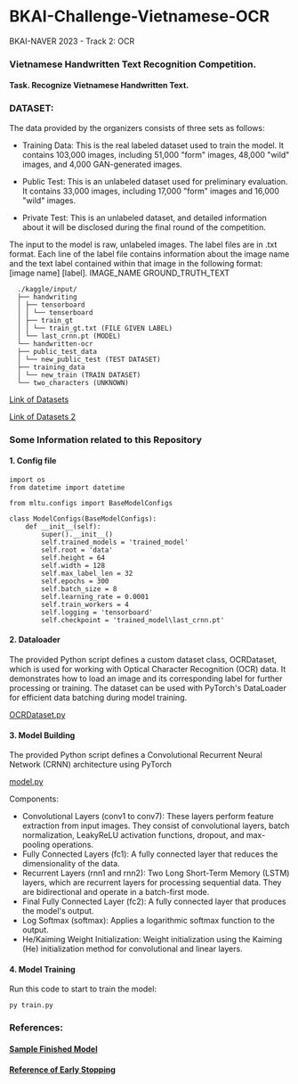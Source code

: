 # BKAI-Challenge-Vietnamese-OCR
BKAI-NAVER 2023 - Track 2: OCR

### Vietnamese Handwritten Text Recognition Competition.
#### Task. Recognize Vietnamese Handwritten Text.

### DATASET: 
The data provided by the organizers consists of three sets as follows:

- Training Data: This is the real labeled dataset used to train the model. It contains 103,000 images, including 51,000 "form" images, 48,000 "wild" images, and 4,000 GAN-generated images.

- Public Test: This is an unlabeled dataset used for preliminary evaluation. It contains 33,000 images, including 17,000 "form" images and 16,000 "wild" images.

- Private Test: This is an unlabeled dataset, and detailed information about it will be disclosed during the final round of the competition.

The input to the model is raw, unlabeled images. The label files are in .txt format. Each line of the label file contains information about the image name and the text label contained within that image in the following format: [image name] [label].
                    IMAGE_NAME   GROUND_TRUTH_TEXT 
                  
      ./kaggle/input/
      ├── handwriting
      │ ├── tensorboard
      │ │ └── tenserboard
      │ ├── train_gt
      │ │ └── train_gt.txt (FILE GIVEN LABEL)
      │ └── last_crnn.pt (MODEL)
      └── handwritten-ocr
      ├── public_test_data
      │ └── new_public_test (TEST DATASET)
      ├── training_data
      │ └── new_train (TRAIN DATASET)
      └── two_characters (UNKNOWN)

[Link of Datasets](https://www.kaggle.com/datasets/phmnhnguyt/handwriting/)

[Link of Datasets 2](https://www.kaggle.com/datasets/ldmkstn/handwritten-ocr/)

### Some Information related to this Repository 
#### 1. Config file
```
import os
from datetime import datetime

from mltu.configs import BaseModelConfigs

class ModelConfigs(BaseModelConfigs):
    def __init__(self):
        super().__init__()
        self.trained_models = 'trained_model'
        self.root = 'data'
        self.height = 64
        self.width = 128
        self.max_label_len = 32
        self.epochs = 300        
        self.batch_size = 8
        self.learning_rate = 0.0001
        self.train_workers = 4
        self.logging = 'tensorboard'
        self.checkpoint = 'trained_model\last_crnn.pt'
```
#### 2. Dataloader
The provided Python script defines a custom dataset class, OCRDataset, which is used for working with Optical Character Recognition (OCR) data.  It demonstrates how to load an image and its corresponding label for further processing or training. The dataset can be used with PyTorch's DataLoader for efficient data batching during model training.

[OCRDataset.py](https://github.com/phamnguyet2003/BKAI-Challenge-Vietnamese-OCR/blob/main/OCRDataset.py)
#### 3. Model Building
The provided Python script defines a Convolutional Recurrent Neural Network (CRNN) architecture using PyTorch

[model.py](https://github.com/phamnguyet2003/BKAI-Challenge-Vietnamese-OCR/blob/main/model.py)

Components:
- Convolutional Layers (conv1 to conv7): These layers perform feature extraction from input images. They consist of convolutional layers, batch normalization, LeakyReLU activation functions, dropout, and max-pooling operations.
- Fully Connected Layers (fc1): A fully connected layer that reduces the dimensionality of the data.
- Recurrent Layers (rnn1 and rnn2): Two Long Short-Term Memory (LSTM) layers, which are recurrent layers for processing sequential data. They are bidirectional and operate in a batch-first mode.
- Final Fully Connected Layer (fc2): A fully connected layer that produces the model's output.
- Log Softmax (softmax): Applies a logarithmic softmax function to the output.
- He/Kaiming Weight Initialization: Weight initialization using the Kaiming (He) initialization method for convolutional and linear layers.
#### 4. Model Training
Run this code to start to train the model:
```
py train.py
```

### References:
#### [Sample Finished Model](https://github.com/Bjarten/early-stopping-pytorch/blob/master/MNIST_Early_Stopping_example.ipynb)
#### [Reference of Early Stopping](https://github.com/Bjarten/early-stopping-pytorch/blob/master/pytorchtools.py)
